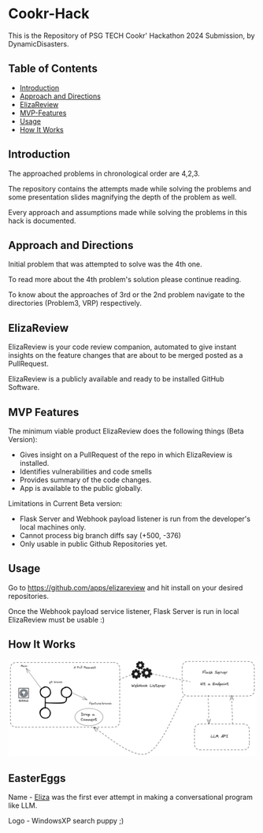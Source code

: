# Cookr-Hack

This is the Repository of PSG TECH Cookr' Hackathon 2024 Submission, by DynamicDisasters.


## Table of Contents

- [Introduction](#introduction)
- [Approach and Directions](#approach-and-directions)
- [ElizaReview](#elizareview)
- [MVP-Features](#mvp-features)
- [Usage](#usage)
- [How It Works](#how-it-works)


## Introduction

The approached problems in chronological order are 4,2,3.

The repository contains the attempts made while solving the problems and some presentation slides magnifying the depth of the problem as well.

Every approach and assumptions made while solving the problems in this hack is documented.

## Approach and Directions

Initial problem that was attempted to solve was the 4th one. 

To read more about the 4th problem's solution please continue reading.

To know about the approaches of 3rd or the 2nd problem navigate to the directories (Problem3, VRP) respectively.

## ElizaReview

ElizaReview is your code review companion, automated to give instant insights on the feature changes that are about to be merged posted as a PullRequest.

ElizaReview is a publicly available and ready to be installed GitHub Software.

## MVP Features

The minimum viable product ElizaReview does the following things (Beta Version):
- Gives insight on a PullRequest of the repo in which ElizaReview is installed.
- Identifies vulnerabilities and code smells
- Provides summary of the code changes.
- App is available to the public globally.

Limitations in Current Beta version:
- Flask Server and Webhook payload listener is run from the developer's local machines only.
- Cannot process big branch diffs say (+500, -376)
- Only usable in public Github Repositories yet.

## Usage

Go to https://github.com/apps/elizareview and hit install on your desired repositories.

Once the Webhook payload service listener, Flask Server is run in local ElizaReview must be usable :)

## How It Works

![Alt text](ghbotexcali.png)

## EasterEggs

Name - [Eliza](https://en.wikipedia.org/wiki/ELIZA) was the first ever attempt in making a conversational program like LLM.

Logo - WindowsXP search puppy ;)


